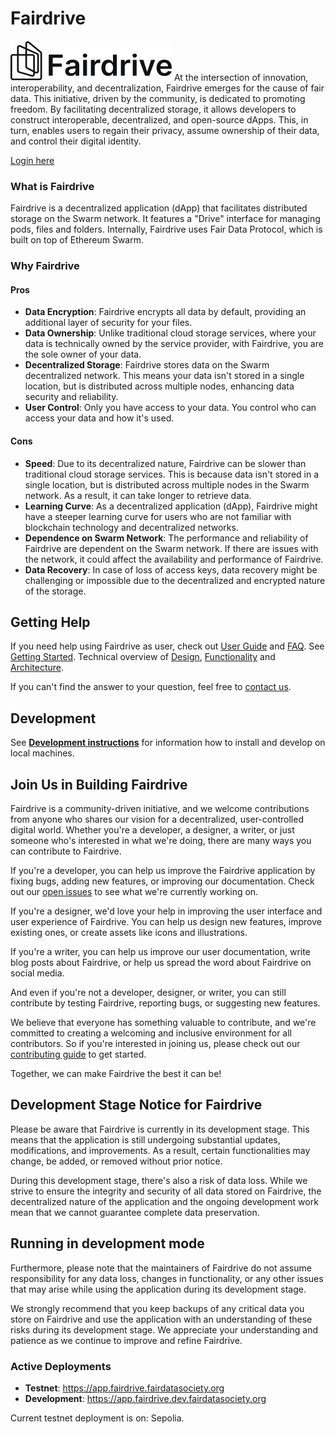 # Fairdrive

<img src="./src/media/branding/logotype-dark.svg">
At the intersection of innovation, interoperability, and decentralization, Fairdrive emerges for the cause of fair data. This initiative, driven by the community, is dedicated to promoting freedom. By facilitating decentralized storage, it allows developers to construct interoperable, decentralized, and open-source dApps. This, in turn, enables users to regain their privacy, assume ownership of their data, and control their digital identity.

[Login here](https://app.fairdrive.fairdatasociety.org)

### What is Fairdrive

Fairdrive is a decentralized application (dApp) that facilitates distributed storage on the Swarm network. It features a "Drive" interface for managing pods, files and folders. Internally, Fairdrive uses Fair Data Protocol, which is built on top of Ethereum Swarm.

### Why Fairdrive

#### Pros

- **Data Encryption**: Fairdrive encrypts all data by default, providing an additional layer of security for your files.
- **Data Ownership**: Unlike traditional cloud storage services, where your data is technically owned by the service provider, with Fairdrive, you are the sole owner of your data.
- **Decentralized Storage**: Fairdrive stores data on the Swarm decentralized network. This means your data isn't stored in a single location, but is distributed across multiple nodes, enhancing data security and reliability.
- **User Control**: Only you have access to your data. You control who can access your data and how it's used.

#### Cons

- **Speed**: Due to its decentralized nature, Fairdrive can be slower than traditional cloud storage services. This is because data isn't stored in a single location, but is distributed across multiple nodes in the Swarm network. As a result, it can take longer to retrieve data.
- **Learning Curve**: As a decentralized application (dApp), Fairdrive might have a steeper learning curve for users who are not familiar with blockchain technology and decentralized networks.
- **Dependence on Swarm Network**: The performance and reliability of Fairdrive are dependent on the Swarm network. If there are issues with the network, it could affect the availability and performance of Fairdrive.
- **Data Recovery**: In case of loss of access keys, data recovery might be challenging or impossible due to the decentralized and encrypted nature of the storage.

## Getting Help

If you need help using Fairdrive as user, check out [User Guide](docs/USER-GUIDE.md) and [FAQ](docs/FAQ.md). See [Getting Started](docs/GETTING-STARTED.md).
Technical overview of [Design](docs/DESIGN.md), [Functionality](docs/FUNCTIONALITY.md) and [Architecture](docs/ARCHITECTURE.md).

If you can't find the answer to your question, feel free to [contact us](docs/CONTACT.md).

## Development

See [**Development instructions**](docs/DEVELOPMENT.md) for information how to install and develop on local machines.

## Join Us in Building Fairdrive

Fairdrive is a community-driven initiative, and we welcome contributions from anyone who shares our vision for a decentralized, user-controlled digital world. Whether you're a developer, a designer, a writer, or just someone who's interested in what we're doing, there are many ways you can contribute to Fairdrive.

If you're a developer, you can help us improve the Fairdrive application by fixing bugs, adding new features, or improving our documentation. Check out our [open issues](https://github.com/fairDataSociety/fairdrive-theapp/issues) to see what we're currently working on.

If you're a designer, we'd love your help in improving the user interface and user experience of Fairdrive. You can help us design new features, improve existing ones, or create assets like icons and illustrations.

If you're a writer, you can help us improve our user documentation, write blog posts about Fairdrive, or help us spread the word about Fairdrive on social media.

And even if you're not a developer, designer, or writer, you can still contribute by testing Fairdrive, reporting bugs, or suggesting new features.

We believe that everyone has something valuable to contribute, and we're committed to creating a welcoming and inclusive environment for all contributors. So if you're interested in joining us, please check out our [contributing guide](CONTRIBUTING.md) to get started.

Together, we can make Fairdrive the best it can be!

## Development Stage Notice for Fairdrive

Please be aware that Fairdrive is currently in its development stage. This means that the application is still undergoing substantial updates, modifications, and improvements. As a result, certain functionalities may change, be added, or removed without prior notice.

During this development stage, there's also a risk of data loss. While we strive to ensure the integrity and security of all data stored on Fairdrive, the decentralized nature of the application and the ongoing development work mean that we cannot guarantee complete data preservation.

## Running in development mode

Furthermore, please note that the maintainers of Fairdrive do not assume responsibility for any data loss, changes in functionality, or any other issues that may arise while using the application during its development stage.

We strongly recommend that you keep backups of any critical data you store on Fairdrive and use the application with an understanding of these risks during its development stage. We appreciate your understanding and patience as we continue to improve and refine Fairdrive.

### Active Deployments

- **Testnet**: https://app.fairdrive.fairdatasociety.org
- **Development**: https://app.fairdrive.dev.fairdatasociety.org

Current testnet deployment is on: Sepolia.
